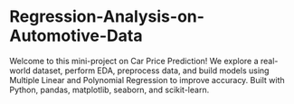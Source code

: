 # Regression-Analysis-on-Automotive-Data
Welcome to this mini-project on Car Price Prediction! We explore a real-world dataset, perform EDA, preprocess data, and build models using Multiple Linear and Polynomial Regression to improve accuracy. Built with Python, pandas, matplotlib, seaborn, and scikit-learn.
